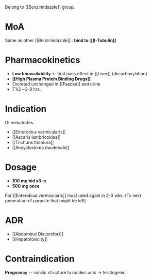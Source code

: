 Belong to [[Benzimidazole]] group.

# MoA
Same as other [[Benzimidazole]] : **bind to [[β-Tubulin]]**

# Pharmacokinetics
- **Low bioavailability** <- first pass effect in [[Liver]] (decarboxylation)
- **[[High Plasma Protein Binding Drugs]]**
- Excreted unchanged in [[Faeces]] and urine
- T1/2 ~3-9 hrs.

# Indication
GI nematodes
- [[Enterobius vermicularis]]
- [[Ascaris lumbricoides]]
- [[Trichuris trichiura]]
- [[Ancyclostoma duodenale]]

# Dosage
- **100 mg bid x3** or
- **500 mg once** 

For [[Enterobius vermicularis]] must used again in 2-3 wks. (Tx next generation of parasite that might be left)

# ADR
- [[Abdominal Discomfort]]
- [[Hepatotoxicity]]

# Contraindication
**Pregnancy** -- similar structure to nucleic acid -> teratogenic